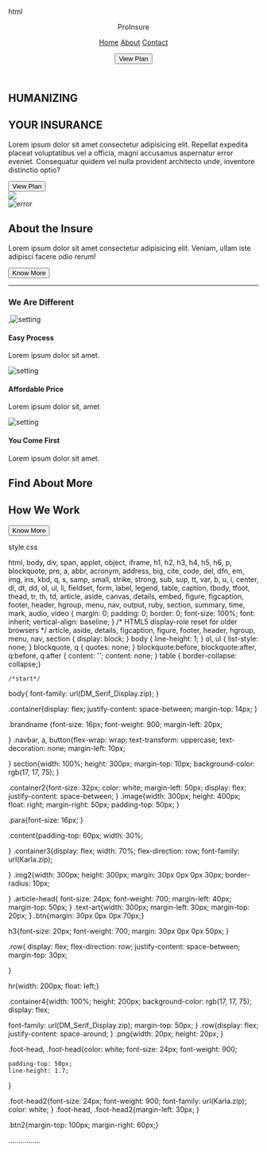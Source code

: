 html

<!DOCTYPE html>
<html lang="en">
<head>
  <meta charset="UTF-8">
  <meta http-equiv="X-UA-Compatible" content="IE=edge">
  <meta name="viewport" content="width=device-width, initial-scale=1.0">
  <title>Document</title>
  <link rel="stylesheet" href="style.css">
</head>
<body>
  <header>      
<div class="container">
  <div class="brandname"><p>ProInsure</p></div>

  <div class="navbar"><nav>
<a href="#">Home</a>
<a href="#">About</a>
<a href="#">Contact</a>
  
  <button>View Plan</button></nav></div>
</div>
  </header>


  <section>
    <div class="container2">
      <div class="content">
    <h1>HUMANIZING</h1>
    <h2>YOUR INSURANCE</h2>
    <p class="para">Lorem ipsum dolor sit amet consectetur adipisicing elit. Repellat expedita placeat voluptatibus vel a officia, magni accusamus aspernatur error eveniet. Consequatur quidem vel nulla provident architecto unde, inventore distinctio optio?</p>
    <button>View Plan</button></div>

<div><img class="image" src="insure1.png"></div>
    </div>
  </section>

  <article>
<div class="container3">

 <img class="img2"  src="insure2.png" alt="error">
<div><h2 class="article-head">About the Insure </h2>
<p class="text-art">Lorem ipsum dolor sit amet consectetur adipisicing elit. Veniam, ullam iste adipisci facere odio rerum!</p> 
<button class="btn">Know More</button>
</div>
</div>
  </article><hr>

<h3>We Are Different</h3>

<div class="row">

<div>,<img class="png" src="setting.png" alt="setting">
  <h4 class="col1">Easy Process</h4>
<p>Lorem ipsum dolor sit amet.</p></div>

<div><img class="png" src="setting.png" alt="setting">
  <h4 class="col2">Affordable Price</h4>
<p>Lorem ipsum dolor sit, amet </p></div>

<div><img class="png" src="setting.png" alt="setting"><h4 class="col3">You Come First</h4>
<P>Lorem ipsum dolor sit amet.</P></div>
</div>


<div class="container4">
<div><H2 class="foot-head">Find About More </H2>
<h2 class="foot-head2">How We Work</h2></div>


<div><button class="btn2">Know More</button>

</div>


</div>
  
  style.css
  
html, body, div, span, applet, object, iframe,
h1, h2, h3, h4, h5, h6, p, blockquote, pre,
a, abbr, acronym, address, big, cite, code,
del, dfn, em, img, ins, kbd, q, s, samp,
small, strike, strong, sub, sup, tt, var,
b, u, i, center,
dl, dt, dd, ol, ul, li,
fieldset, form, label, legend,
table, caption, tbody, tfoot, thead, tr, th, td,
article, aside, canvas, details, embed, 
figure, figcaption, footer, header, hgroup, 
menu, nav, output, ruby, section, summary,
time, mark, audio, video {
	margin: 0;
	padding: 0;
	border: 0;
	font-size: 100%;
	font: inherit;
	vertical-align: baseline;
}
/* HTML5 display-role reset for older browsers */
article, aside, details, figcaption, figure, 
footer, header, hgroup, menu, nav, section {
	display: block;
}
body {
	line-height: 1;
}
ol, ul {
	list-style: none;
}
blockquote, q {
	quotes: none;
}
blockquote:before, blockquote:after,
q:before, q:after {
	content: '';
	content: none;
}
table {
	border-collapse: collapse;}



	/*start*/


body{
	font-family: url(DM_Serif_Display.zip);
}


.container{display: flex;
justify-content: space-between;
margin-top: 14px;
}


.brandname {font-size: 16px;
	font-weight: 900;
	margin-left: 20px;
	
}
.navbar, a, button{flex-wrap: wrap;
	text-transform: uppercase;
	text-decoration: none;
	margin-left: 10px;

}
section{width: 100%;
	height: 300px;
	margin-top: 10px;
	background-color: rgb(17, 17, 75);
}

.container2{font-size: 32px;
	color: white;
	margin-left: 50px;
display: flex;
justify-content: space-between;
}
.image{width: 300px;
height: 400px;
float: right;
margin-right: 50px;
padding-top: 50px;
}

.para{font-size: 16px;
}

.content{padding-top: 60px;
width: 30%;

}
.container3{display: flex;
	width: 70%;
flex-direction: row;
font-family: url(Karla.zip);

}
.img2{width: 300px;
height: 300px;
margin: 30px 0px 0px 30px;
border-radius: 10px;

}
.article-head{ 
	font-size: 24px;
	font-weight: 700;
margin-left: 40px;
margin-top: 50px;
}
.text-art{width: 300px;
margin-left: 30px;
margin-top: 20px;
}
.btn{margin: 30px 0px 0px 70px;}

h3{font-size: 20px;
font-weight: 700;
margin: 30px 0px 0px 50px;
}

.row{ display: flex; 
flex-direction: row;
justify-content: space-between;
margin-top: 30px;

}

hr{width: 200px;
float: left;}

.container4{width: 100%;
	height: 200px;
background-color:  rgb(17, 17, 75);
display: flex;

font-family: url(DM_Serif_Display.zip);
margin-top: 50px;
}
.row{display: flex;  
justify-content: space-around;
}
.png{width: 20px;
height: 20px;
}


.foot-head, .foot-head{color: white;
	font-size: 24px;
	font-weight: 900;
	
	padding-top: 50px;
	line-height: 1.7;

}

.foot-head2{font-size: 24px;
	font-weight: 900;
	font-family: url(Karla.zip);
	color: white;
}
.foot-head, .foot-head2{margin-left: 30px; }

.btn2{margin-top: 100px;
margin-right: 60px;}
  
  ................
  
  
  
  
  
  

